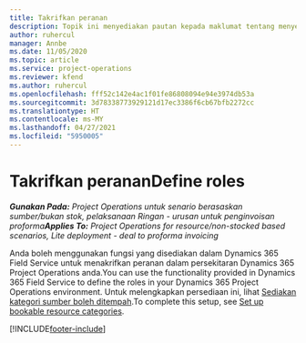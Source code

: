 ```yaml
---
title: Takrifkan peranan
description: Topik ini menyediakan pautan kepada maklumat tentang menyediakan kategori sumber yang boleh ditempah.
author: ruhercul
manager: Annbe
ms.date: 11/05/2020
ms.topic: article
ms.service: project-operations
ms.reviewer: kfend
ms.author: ruhercul
ms.openlocfilehash: fff52c142e4ac1f01fe86808094e94e3974db53a
ms.sourcegitcommit: 3d78338773929121d17ec3386f6cb67bfb2272cc
ms.translationtype: HT
ms.contentlocale: ms-MY
ms.lasthandoff: 04/27/2021
ms.locfileid: "5950005"
---
```

# <a name="define-roles"></a><span data-ttu-id="1ca55-103">Takrifkan peranan</span><span class="sxs-lookup"><span data-stu-id="1ca55-103">Define roles</span></span>

<span data-ttu-id="1ca55-104">_**Gunakan Pada:** Project Operations untuk senario berasaskan sumber/bukan stok, pelaksanaan Ringan - urusan untuk penginvoisan proforma_</span><span class="sxs-lookup"><span data-stu-id="1ca55-104">_**Applies To:** Project Operations for resource/non-stocked based scenarios, Lite deployment - deal to proforma invoicing_</span></span>

<span data-ttu-id="1ca55-105">Anda boleh menggunakan fungsi yang disediakan dalam Dynamics 365 Field Service untuk menakrifkan peranan dalam persekitaran Dynamics 365 Project Operations anda.</span><span class="sxs-lookup"><span data-stu-id="1ca55-105">You can use the functionality provided in Dynamics 365 Field Service to define the roles in your Dynamics 365 Project Operations environment.</span></span> <span data-ttu-id="1ca55-106">Untuk melengkapkan persediaan ini, lihat [Sediakan kategori sumber boleh ditempah](/dynamics365/field-service/set-up-bookable-resource-categories).</span><span class="sxs-lookup"><span data-stu-id="1ca55-106">To complete this setup, see [Set up bookable resource categories](/dynamics365/field-service/set-up-bookable-resource-categories).</span></span>


[!INCLUDE[footer-include](../includes/footer-banner.md)]